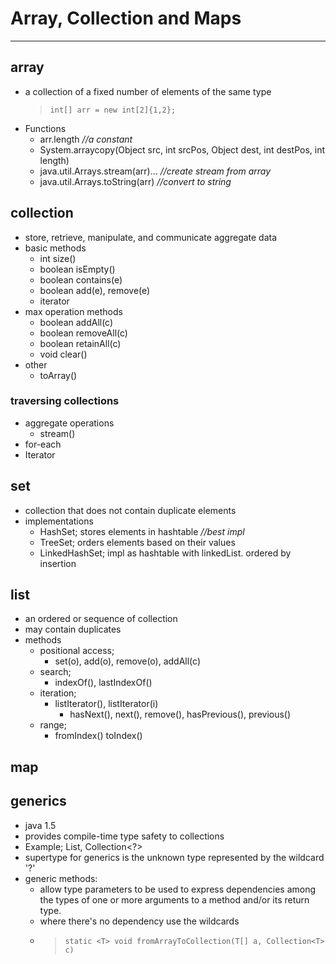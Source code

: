 
# Array, Collection and Maps
***
## array
- a collection of a fixed number of elements of the same type
  >`int[] arr = new int[2]{1,2};`
- Functions
    - arr.length *//a constant*
    - System.arraycopy(Object src, int srcPos,
      Object dest, int destPos, int length)
    - java.util.Arrays.stream(arr)... *//create stream from array*
    - java.util.Arrays.toString(arr) *//convert to string*

## collection
- store, retrieve, manipulate, and communicate aggregate data
- basic methods
    - int size()
    - boolean isEmpty()
    - boolean contains(e)
    - boolean add(e), remove(e)
    - iterator
- max operation methods
    - boolean addAll(c)
    - boolean removeAll(c)
    - boolean retainAll(c)
    - void clear()
- other
    - toArray()

### traversing collections
- aggregate operations
    - stream()
- for-each
- Iterator

## set
- collection that does not contain duplicate elements
- implementations
    - HashSet; stores elements in hashtable *//best impl*
    - TreeSet; orders elements based on their values
    - LinkedHashSet; impl as hashtable with linkedList. ordered by insertion
## list
- an ordered or sequence of collection
- may contain duplicates
- methods
    - positional access;
        - set(o), add(o), remove(o), addAll(c)
    - search;
        - indexOf(), lastIndexOf()
    - iteration;
        - listIterator(), listIterator(i)
            - hasNext(), next(), remove(), hasPrevious(), previous()
    - range;
        - fromIndex() toIndex()

## map

## generics
- java 1.5
- provides compile-time type safety to collections
- Example; List<String>, Collection<?>
- supertype for generics is the unknown type represented by the wildcard '?'
- generic methods:
    - allow type parameters to be used to express dependencies among the types of one or more arguments to a method and/or its return type.
    - where there's no dependency use the wildcards
    - >`static <T> void fromArrayToCollection(T[] a, Collection<T> c)`
